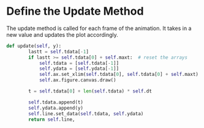 # Define the Update Method

The update method is called for each frame of the animation. It takes in a new value and updates the plot accordingly.

```python
def update(self, y):
        lastt = self.tdata[-1]
        if lastt >= self.tdata[0] + self.maxt:  # reset the arrays
            self.tdata = [self.tdata[-1]]
            self.ydata = [self.ydata[-1]]
            self.ax.set_xlim(self.tdata[0], self.tdata[0] + self.maxt)
            self.ax.figure.canvas.draw()

        t = self.tdata[0] + len(self.tdata) * self.dt

        self.tdata.append(t)
        self.ydata.append(y)
        self.line.set_data(self.tdata, self.ydata)
        return self.line,
```
